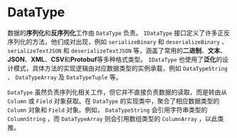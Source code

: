 # DataType

数据的**序列化**和**反序列化**工作由 `DataType` 负责。 `IDataType` 接口定义了许多正反序列化的方法，他们成对出现，例如 `serializeBinary` 和 `deserializeBinary` 、 `serializeTextJSON` 和 `deserializeTextJSON` 等，涵盖了常用的**二进制**、**文本**、**JSON**、**XML**、**CSV**和**Protobuf**等多种格式类型。 `IDataType` 也使用了**泛化**的设计模式，具体方法的实现逻辑由对应数据类型的实例承载，例如 `DataTypeString` 、 `DataTypeArray` 及 `DataTypeTuple` 等。

`DataType` 虽然负责序列化相关工作，但它并不直接负责数据的读取，而是转由从 `Column` 或 `Field` 对象获取。在 `DataType` 的实现类中，聚合了相应数据类型的 `Column` 对象和 `Field` 对象。例如， `DataTypeString` 会引用字符串类型的 `ColumnString` ，而 `DataTypeArray` 则会引用数组类型的 `ColumnArray` ，以此类推。
